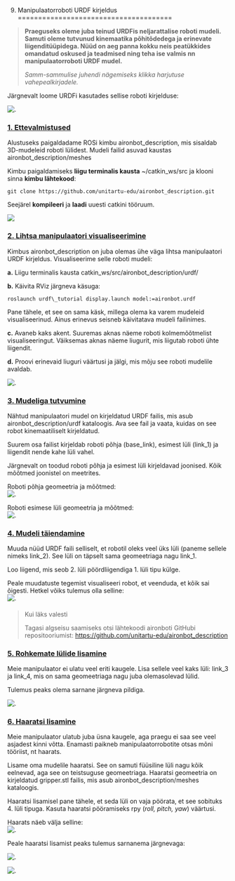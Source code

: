 



 9. Manipulaatorroboti URDF kirjeldus
======================================











> 
> 
> **Praeguseks oleme juba teinud URDFis neljarattalise roboti mudeli. Samuti oleme tutvunud kinemaatika põhitõdedega ja erinevate liigenditüüpidega. Nüüd on aeg panna kokku neis peatükkides omandatud oskused ja teadmised ning teha ise valmis nn manipulaatorroboti URDF mudel.**
> 
> 
> 
> 
> *Samm-sammulise juhendi nägemiseks klikka harjutuse vahepealkirjadele.*
> 
> 
> 
> 



Järgnevalt loome URDFi kasutades sellise roboti kirjelduse:




![.](https://sisu.ut.ee/sites/default/files/rosak/files/1_end_goal.gif)




### [**1. Ettevalmistused**](#)

Alustuseks paigaldadame ROSi kimbu aironbot\_description, mis sisaldab 3D-mudeleid roboti lülidest. Mudeli failid asuvad kaustas aironbot\_description/meshes




Kimbu paigaldamiseks **liigu terminalis kausta** ~/catkin\_ws/src ja klooni sinna **kimbu lähtekood**:




```
git clone https://github.com/unitartu-edu/aironbot_description.git
```


 Seejärel **kompileeri** ja **laadi** uuesti catkini tööruum.




![](https://sisu.ut.ee/sites/default/files/rosak/files/2_setup.gif)









### [**2. Lihtsa manipulaatori visualiseerimine**](#)

Kimbus aironbot\_description on juba olemas ühe väga lihtsa manipulaatori URDF kirjeldus. Visualiseerime selle roboti mudeli:




**a.** Liigu terminalis kausta catkin\_ws/src/aironbot\_description/urdf/




**b.** Käivita RViz järgneva käsuga:




```
roslaunch urdf\_tutorial display.launch model:=aironbot.urdf
```


Pane tähele, et see on sama käsk, millega olema ka varem mudeleid visualiseerinud. Ainus erinevus seisneb käivitatava mudeli failinimes.




**c.** Avaneb kaks akent. Suuremas aknas näeme roboti kolmemõõtmelist visualiseeringut. Väiksemas aknas näeme liugurit, mis liigutab roboti ühte liigendit.




**d.** Proovi erinevaid liuguri väärtusi ja jälgi, mis mõju see roboti mudelile avaldab.




![.](https://sisu.ut.ee/sites/default/files/rosak/files/3_manip_two_links.gif)









### [**3. Mudeliga tutvumine**](#)

Nähtud manipulaatori mudel on kirjeldatud URDF failis, mis asub aironbot\_description/urdf kataloogis. Ava see fail ja vaata, kuidas on see robot kinemaatiliselt kirjeldatud.




Suurem osa failist kirjeldab roboti põhja (base\_link), esimest lüli (link\_1) ja liigendit nende kahe lüli vahel.




Järgnevalt on toodud roboti põhja ja esimest lüli kirjeldavad joonised. Kõik mõõtmed joonistel on meetrites.




Roboti põhja geomeetria ja mõõtmed:  
![.](https://sisu.ut.ee/sites/default/files/rosak/files/4_base_link.png)




Roboti esimese lüli geomeetria ja mõõtmed:  
![.](https://sisu.ut.ee/sites/default/files/rosak/files/5_manipulator_link.png)









### [**4. Mudeli täiendamine**](#)

Muuda nüüd URDF faili selliselt, et robotil oleks veel üks lüli (paneme sellele nimeks link\_2). See lüli on täpselt sama geomeetriaga nagu link\_1.




Loo liigend, mis seob 2. lüli pöördliigendiga 1. lüli tipu külge.




Peale muudatuste tegemist visualiseeri robot, et veenduda, et kõik sai õigesti. Hetkel võiks tulemus olla selline:  
![.](https://sisu.ut.ee/sites/default/files/rosak/files/6_two_links.png)




> 
> #### 
>  Kui läks valesti
> 
> 
> 
>  Tagasi algseisu saamiseks otsi lähtekoodi aironboti GitHubi repositooriumist: <https://github.com/unitartu-edu/aironbot_description>
> 
> 
> 
> 








### [**5. Rohkemate lülide lisamine**](#)

Meie manipulaator ei ulatu veel eriti kaugele. Lisa sellele veel kaks lüli: link\_3 ja link\_4, mis on sama geomeetriaga nagu juba olemasolevad lülid.




Tulemus peaks olema sarnane järgneva pildiga.




![.](https://sisu.ut.ee/sites/default/files/rosak/files/7_four_links.png)









### [**6. Haaratsi lisamine**](#)

Meie manipulaator ulatub juba üsna kaugele, aga praegu ei saa see veel asjadest kinni võtta. Enamasti paikneb manipulaatorrobotite otsas mõni tööriist, nt haarats.




Lisame oma mudelile haaratsi. See on samuti füüsiline lüli nagu kõik eelnevad, aga see on teistsuguse geomeetriaga. Haaratsi geomeetria on kirjeldatud gripper.stl failis, mis asub aironbot\_description/meshes kataloogis.




Haaratsi lisamisel pane tähele, et seda lüli on vaja pöörata, et see sobituks 4. lüli tipuga. Kasuta haaratsi pööramiseks rpy (*roll, pitch, yaw*) väärtusi.




Haarats näeb välja selline:  
![.](https://sisu.ut.ee/sites/default/files/rosak/files/8_gripper.png)




Peale haaratsi lisamist peaks tulemus sarnanema järgnevaga:




![.](https://sisu.ut.ee/sites/default/files/rosak/files/9_robot_with_gripper.png)




![.](https://sisu.ut.ee/sites/default/files/rosak/files/10_robot_with_gripper.png)






